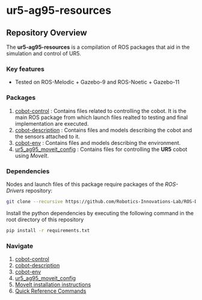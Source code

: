 # ur5-ag95-resources

## Repository Overview
The **ur5-ag95-resources** is a compilation of ROS packages that aid in the simulation and control of UR5. 


### Key features
- Tested on ROS-Melodic + Gazebo-9 and ROS-Noetic + Gazebo-11

### Packages
1. [cobot-control] : Contains files related to controlling the cobot. It is the main ROS package from which launch files realted to testing and final implementation are executed.
2. [cobot-description] : Contains files and models describing the cobot and the sensors attached to it.
3. [cobot-env] : Contains files and models describing the environment.
4. [ur5_ag95_moveit_config] : Contains files for controlling the **UR5** cobot using *MoveIt*.

### Dependencies
Nodes and launch files of this package require packages of the _ROS-Drivers_ repository:
```bash
git clone --recursive https://github.com/Robotics-Innovations-Lab/ROS-Drivers.git
```
Install the python dependencies by executing the following command in the root directory of this repository
```bash
pip install -r requirements.txt
```

### Navigate
1. [cobot-control](./cobot-control)
2. [cobot-description](./cobot-description)
3. [cobot-env](./cobot-env)
4. [ur5_ag95_moveit_config](./ur5_ag95_moveit_config)
5. [MoveIt installation instructions](./cobot-description/README.md#moveit-installation)
6. [Quick Reference Commands](./docs/quick_reference_cmds.md)

[cobot-control]: ./cobot-control/README.md
[cobot-description]: ./cobot-description/README.md
[cobot-env]: ./cobot-env/README.md
[ur5_ag95_moveit_config]: ./ur5_ag95_moveit_config/README.md